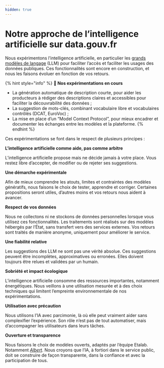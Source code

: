 ```yaml
---
hidden: true
---
```


# Notre approche de l’intelligence artificielle sur data.gouv.fr

Nous expérimentons l’intelligence artificielle, en particulier les [grands modèles de langage](https://fr.wikipedia.org/wiki/Grand_mod%C3%A8le_de_langage) (LLM) pour faciliter l’accès et faciliter les usages des données publiques. Ces fonctionnalités sont encore en construction, et nous les faisons évoluer en fonction de vos retours.

{% hint style="info" %}
**🧪 Nos expérimentations en cours**

* La génération automatique de description courte, pour aider les producteurs à rédiger des descriptions claires et accessibles pour faciliter la découvrabilité des données ;
* La suggestion de mots-clés, combinant vocabulaire libre et vocabulaires contrôlés (DCAT, EuroVoc) ;
* La mise en place d’un “Model Context Protocol”, pour mieux encadrer et documenter les échanges entre les modèles et la plateforme.
{% endhint %}

Ces expérimentations se font dans le respect de plusieurs principes :

**L’intelligence artificielle comme aide, pas comme arbitre**

L’intelligence artificielle propose mais ne décide jamais à votre place. Vous restez libre d’accepter, de modifier ou de rejeter ses suggestions.

**Une démarche expérimentale**

Afin de mieux comprendre les atouts, limites et contraintes des modèles génératifs, nous faisons le choix de tester, apprendre et corriger. Certaines propositions seront utiles, d’autres moins et vos retours nous aident à avancer.

**Respect de vos données**

Nous ne collectons ni ne stockons de données personnelles lorsque vous utilisez ces fonctionnalités. Les traitements sont réalisés sur des modèles hébergés par l’État, sans transfert vers des services externes. Vos retours sont traités de manière anonyme, uniquement pour améliorer le service.

**Une fiabilité relative**

Les suggestions des LLM ne sont pas une vérité absolue. Ces suggestions peuvent être incomplètes, approximatives ou erronées. Elles doivent toujours être relues et validées par un humain.

**Sobriété et impact écologique**

L’intelligence artificielle consomme des ressources importantes, notamment énergétiques. Nous veillons à une utilisation mesurée et à des choix techniques qui limitent l’empreinte environnementale de nos expérimentations.

**Utilisation avec précaution**

Nous utilisons l’IA avec parcimonie, là où elle peut vraiment aider sans complexifier l’expérience. Son rôle n’est pas de tout automatiser, mais d’accompagner les utilisateurs dans leurs tâches.

**Ouverture et transparence**

Nous faisons le choix de modèles ouverts, adaptés par l’équipe Etalab. Notamment [_Albert_](https://www.numerique.gouv.fr/offre-accompagnement/expertise-albert-ia-etat/). Nous croyons que l’IA, à fortiori dans le service public, doit se construire de façon transparente, dans la confiance et avec la participation de tous.
